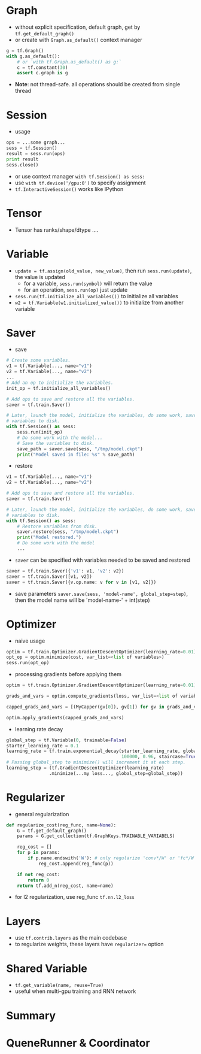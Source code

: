 # Graph
* without explicit specification, default graph, get by `tf.get_default_graph()`
* or create with `Graph.as_default()` context manager
```python
g = tf.Graph()
with g.as_default():
    # or `with tf.Graph.as_default() as g:`
    c = tf.constant(30)
    assert c.graph is g
```

* **Note**: not thread-safe. all operations should be created from single thread

# Session
* usage 
```python
ops = ...some graph...
sess = tf.Session()
result = sess.run(ops)
print result
sess.close()
```

* or use context manager `with tf.Session() as sess:`
* use `with tf.device('/gpu:0')` to specify assignment
* `tf.InteractiveSession()` works like IPython

# Tensor
* Tensor has ranks/shape/dtype ....

# Variable
* `update = tf.assign(old_value, new_value)`, then run `sess.run(update)`, the value is updated
    * for a variable, `sess.run(symbol)` will return the value
    * for an operation, `sess.run(op)` just update
* `sess.run(tf.initialize_all_variables())` to initialize all variables
* `w2 = tf.Variable(w1.initialized_value())` to initialize from another variable

# Saver
* save
```python
# Create some variables.
v1 = tf.Variable(..., name="v1")
v2 = tf.Variable(..., name="v2")
...
# Add an op to initialize the variables.
init_op = tf.initialize_all_variables()

# Add ops to save and restore all the variables.
saver = tf.train.Saver()

# Later, launch the model, initialize the variables, do some work, save the
# variables to disk.
with tf.Session() as sess:
    sess.run(init_op)
    # Do some work with the model...
    # Save the variables to disk.
    save_path = saver.save(sess, "/tmp/model.ckpt")
    print("Model saved in file: %s" % save_path)
```
* restore
```python
v1 = tf.Variable(..., name="v1")
v2 = tf.Variable(..., name="v2")

# Add ops to save and restore all the variables.
saver = tf.train.Saver()

# Later, launch the model, initialize the variables, do some work, save the
# variables to disk.
with tf.Session() as sess:
    # Restore variables from disk.
    saver.restore(sess, "/tmp/model.ckpt")
    print("Model restored.")
    # Do some work with the model
    ...
```
* `saver` can be specified with variables needed to be saved and restored
```python
saver = tf.train.Saver({'v1': v1, 'v2': v2})
saver = tf.train.Saver([v1, v2])
saver = tf.train.Saver({v.op.name: v for v in [v1, v2]})
```
* save parameters `saver.save(sess, 'model-name', global_step=step)`, then the model name
will be 'model-name-' + int(step)

# Optimizer
* naive usage
```python
optim = tf.train.Optimizer.GradientDescentOptimizer(learning_rate=0.01)
opt_op = optim.minimize(cost, var_list=<list of variables>)
sess.run(opt_op)
```
* processing gradients before applying them
```python
optim = tf.train.Optimizer.GradientDescentOptimizer(learning_rate=0.01)

grads_and_vars = optim.compute_gradients(loss, var_list=<list of variables>)

capped_grads_and_vars = [(MyCapper(gv[0]), gv[1]) for gv in grads_and_vars]

optim.apply_gradients(capped_grads_and_vars)
```
* learning rate decay
```python
global_step = tf.Variable(0, trainable=False)
starter_learning_rate = 0.1
learning_rate = tf.train.exponential_decay(starter_learning_rate, global_step,
                                           100000, 0.96, staircase=True)
# Passing global_step to minimize() will increment it at each step.
learning_step = (tf.GradientDescentOptimizer(learning_rate)
                .minimize(...my loss..., global_step=global_step))
```

# Regularizer
* general regularization
```python
def regularize_cost(reg_func, name=None):
    G = tf.get_default_graph()
    params = G.get_collection(tf.GraphKeys.TRAINABLE_VARIABELS)

    reg_cost = []
    for p in params:
        if p.name.endswith('W'): # only regularize 'conv*/W' or 'fc*/W'
            reg_cost.append(reg_func(p))

    if not reg_cost:
        return 0
    return tf.add_n(reg_cost, name=name)
```
* for l2 regularization, use reg_func `tf.nn.l2_loss`

# Layers
* use `tf.contrib.layers` as the main codebase
* to regularize weights, these layers have `regularizer=` option

# Shared Variable
* `tf.get_variable(name, reuse=True)`
* useful when multi-gpu training and RNN network

# Summary

# QueneRunner & Coordinator
